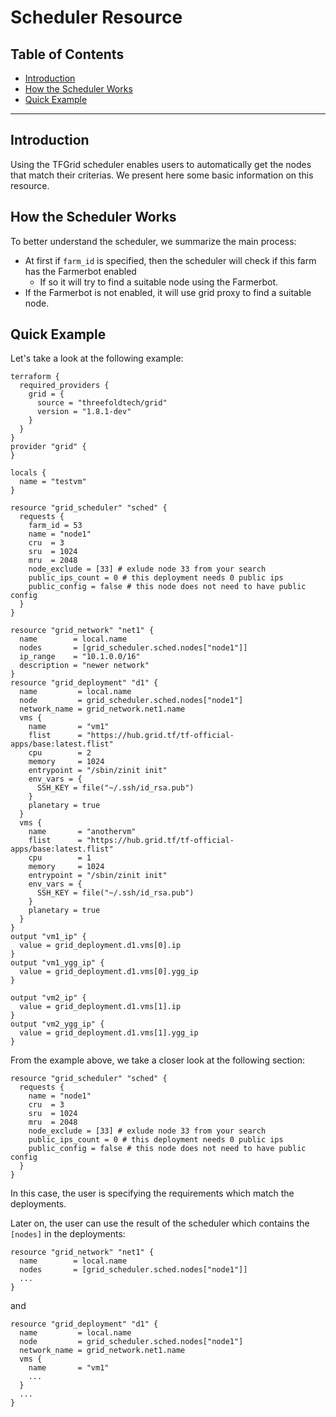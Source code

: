 <h1> Scheduler Resource </h1>

<h2> Table of Contents </h2>

- [Introduction](#introduction)
- [How the Scheduler Works](#how-the-scheduler-works)
- [Quick Example](#quick-example)

***


## Introduction

Using the TFGrid scheduler enables users to automatically get the nodes that match their criterias. We present here some basic information on this resource.



## How the Scheduler Works

To better understand the scheduler, we summarize the main process:

- At first if `farm_id` is specified, then the scheduler will check if this farm has the Farmerbot enabled
  - If so it will try to find a suitable node using the Farmerbot.
- If the Farmerbot is not enabled, it will use grid proxy to find a suitable node.



## Quick Example 

Let's take a look at the following example:

```
terraform {
  required_providers {
    grid = {
      source = "threefoldtech/grid"
      version = "1.8.1-dev"
    }
  }
}
provider "grid" {
}

locals {
  name = "testvm"
}

resource "grid_scheduler" "sched" {
  requests {
    farm_id = 53
    name = "node1"
    cru  = 3
    sru  = 1024
    mru  = 2048
    node_exclude = [33] # exlude node 33 from your search
    public_ips_count = 0 # this deployment needs 0 public ips
    public_config = false # this node does not need to have public config
  }
}

resource "grid_network" "net1" {
  name        = local.name
  nodes       = [grid_scheduler.sched.nodes["node1"]]
  ip_range    = "10.1.0.0/16"
  description = "newer network"
}
resource "grid_deployment" "d1" {
  name         = local.name
  node         = grid_scheduler.sched.nodes["node1"]
  network_name = grid_network.net1.name
  vms {
    name       = "vm1"
    flist      = "https://hub.grid.tf/tf-official-apps/base:latest.flist"
    cpu        = 2
    memory     = 1024
    entrypoint = "/sbin/zinit init"
    env_vars = {
      SSH_KEY = file("~/.ssh/id_rsa.pub")
    }
    planetary = true
  }
  vms {
    name       = "anothervm"
    flist      = "https://hub.grid.tf/tf-official-apps/base:latest.flist"
    cpu        = 1
    memory     = 1024
    entrypoint = "/sbin/zinit init"
    env_vars = {
      SSH_KEY = file("~/.ssh/id_rsa.pub")
    }
    planetary = true
  }
}
output "vm1_ip" {
  value = grid_deployment.d1.vms[0].ip
}
output "vm1_ygg_ip" {
  value = grid_deployment.d1.vms[0].ygg_ip
}

output "vm2_ip" {
  value = grid_deployment.d1.vms[1].ip
}
output "vm2_ygg_ip" {
  value = grid_deployment.d1.vms[1].ygg_ip
}

```

From the example above, we take a closer look at the following section:

```
resource "grid_scheduler" "sched" {
  requests {
    name = "node1"
    cru  = 3
    sru  = 1024
    mru  = 2048
    node_exclude = [33] # exlude node 33 from your search
    public_ips_count = 0 # this deployment needs 0 public ips
    public_config = false # this node does not need to have public config
  }
}
```

In this case, the user is specifying the requirements which match the deployments. 

Later on, the user can use the result of the scheduler which contains the `[nodes]` in the deployments:

```
resource "grid_network" "net1" {
  name        = local.name
  nodes       = [grid_scheduler.sched.nodes["node1"]]
  ...
}

```

and

```
resource "grid_deployment" "d1" {
  name         = local.name
  node         = grid_scheduler.sched.nodes["node1"]
  network_name = grid_network.net1.name
  vms {
    name       = "vm1"
    ...
  }
  ...
}
```

